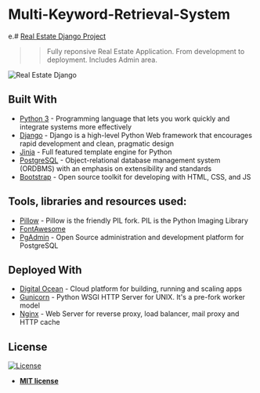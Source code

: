 # Multi-Keyword-Retrieval-System
e.# [Real Estate Django Project](http://159.65.226.26/)

>> Fully reponsive Real Estate Application. From development to deployment. Includes Admin area.

<img src="https://res.cloudinary.com/dxbk4zeyc/image/upload/v1542841011/real-estate-django.png" title="Real Estate Django" alt="Real Estate Django">

## Built With

- [Python 3](https://www.python.org/) - Programming language that lets you work quickly and integrate systems more effectively
- [Django](https://www.djangoproject.com/) - Django is a high-level Python Web framework that encourages rapid development and clean, pragmatic design
- [Jinja](http://jinja.pocoo.org/) - Full featured template engine for Python
- [PostgreSQL](https://www.postgresql.org/) - Object-relational database management system (ORDBMS) with an emphasis on extensibility and standards
- [Bootstrap](https://getbootstrap.com/) - Open source toolkit for developing with HTML, CSS, and JS

## Tools, libraries and resources used:

- [Pillow](https://pillow.readthedocs.io/en/5.3.x/) - Pillow is the friendly PIL fork. PIL is the Python Imaging Library
- [FontAwesome](https://fontawesome.com/)
- [PgAdmin](https://www.pgadmin.org/) - Open Source administration and development platform for PostgreSQL

## Deployed With

- [Digital Ocean](https://www.digitalocean.com/) - Cloud platform for building, running and scaling apps
- [Gunicorn](https://gunicorn.org/) -  Python WSGI HTTP Server for UNIX. It's a pre-fork worker model
- [Nginx](https://www.nginx.com/) - Web Server for reverse proxy, load balancer, mail proxy and HTTP cache

## License

[![License](http://img.shields.io/:license-mit-blue.svg?style=flat-square)](http://badges.mit-license.org)

- **[MIT license](http://opensource.org/licenses/mit-license.php)**
